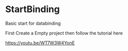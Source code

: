 # StartBinding
Basic start for databinding


First Create a Empty project then follow the tutorial here 

https://youtu.be/WT7W3W4YonE
